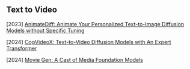 ## Text to Video

[2023] [AnimateDiff: Animate Your Personalized Text-to-Image Diffusion Models without Specific Tuning](https://arxiv.org/abs/2307.04725)

[2024] [CogVideoX: Text-to-Video Diffusion Models with An Expert Transformer](https://arxiv.org/abs/2408.06072)

[2024] [Movie Gen: A Cast of Media Foundation Models](https://ai.meta.com/static-resource/movie-gen-research-paper)